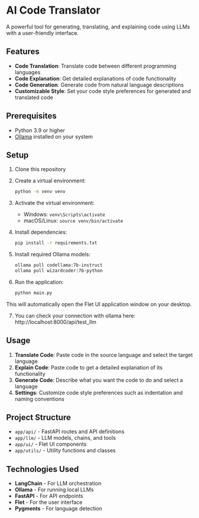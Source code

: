 # AI Code Translator

A powerful tool for generating, translating, and explaining code using LLMs with a user-friendly interface.

## Features

- **Code Translation**: Translate code between different programming languages
- **Code Explanation**: Get detailed explanations of code functionality
- **Code Generation**: Generate code from natural language descriptions
- **Customizable Style**: Set your code style preferences for generated and translated code

## Prerequisites

- Python 3.9 or higher
- [Ollama](https://ollama.ai/) installed on your system

## Setup

1. Clone this repository
2. Create a virtual environment:
   ```bash
   python -m venv venv
   ```

3. Activate the virtual environment:
   - Windows: `venv\Scripts\activate`
   - macOS/Linux: `source venv/bin/activate`

4. Install dependencies:
   ```bash
   pip install -r requirements.txt
   ```

5. Install required Ollama models:
   ```bash
   ollama pull codellama:7b-instruct
   ollama pull wizardcoder:7b-python
   ```

6. Run the application:
   ```bash
   python main.py
   ```

This will automatically open the Flet UI application window on your desktop.

7. You can check your connection with ollama here: http://localhost:8000/api/test_llm

## Usage

1. **Translate Code**: Paste code in the source language and select the target language
2. **Explain Code**: Paste code to get a detailed explanation of its functionality
3. **Generate Code**: Describe what you want the code to do and select a language
4. **Settings**: Customize code style preferences such as indentation and naming conventions

## Project Structure

- `app/api/` - FastAPI routes and API definitions
- `app/llm/` - LLM models, chains, and tools
- `app/ui/` - Flet UI components
- `app/utils/` - Utility functions and classes

## Technologies Used

- **LangChain** - For LLM orchestration
- **Ollama** - For running local LLMs
- **FastAPI** - For API endpoints
- **Flet** - For the user interface
- **Pygments** - For language detection

